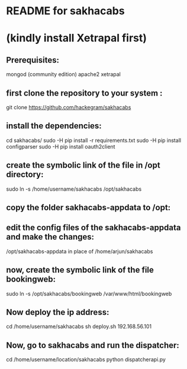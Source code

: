 # README for sakhacabs
(kindly install Xetrapal first)
==

## Prerequisites:

mongod (community edition)
apache2
xetrapal 


## first clone the repository to your system :

git clone https://github.com/hackegram/sakhacabs


## install the dependencies:

cd sakhacabs/
sudo -H pip install -r requirements.txt
sudo -H pip install configparser
sudo -H pip install oauth2client


## create the symbolic link of the file in /opt directory:

sudo ln -s /home/username/sakhacabs /opt/sakhacabs


## copy the folder sakhacabs-appdata to /opt:


## edit the config files of the sakhacabs-appdata and make the changes:

/opt/sakhacabs-appdata in place of /home/arjun/sakhacabs 


## now, create the symbolic link of the file bookingweb:

sudo ln -s /opt/sakhacabs/bookingweb /var/www/html/bookingweb


## Now deploy the ip address:

cd /home/username/sakhacabs
 sh deploy.sh 192.168.56.101 <your ip address>
 

## Now, go to sakhacabs and run the dispatcher:

cd /home/username/location/sakhacabs
python dispatcherapi.py




